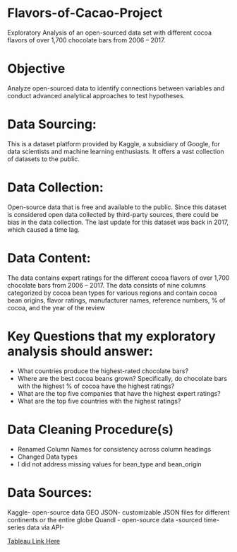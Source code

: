 # Flavors-of-Cacao-Project
Exploratory Analysis of an open-sourced data set with different cocoa flavors of over 1,700 chocolate bars from 2006 – 2017.

# Objective
Analyze open-sourced data to identify connections between variables and conduct advanced analytical approaches to test hypotheses.

# Data Sourcing:
This is a dataset platform provided by Kaggle, a subsidiary of Google, for data scientists and machine learning enthusiasts. It offers a vast collection of datasets to the public.

# Data Collection:
Open-source data that is free and available to the public. Since this dataset is considered open data collected 
by third-party sources, there could be bias in the data collection. The last update for this dataset was back in 2017, which caused a time lag.

# Data Content:
The data contains expert ratings for the different cocoa flavors of over 1,700 chocolate bars from 2006 – 2017. The data consists of 
nine columns categorized by cocoa bean types for various regions and contain cocoa bean origins, flavor ratings, manufacturer names, 
reference numbers, % of cocoa, and the year of the review

# Key Questions that my exploratory analysis should answer:
* What countries produce the highest-rated chocolate bars?
* Where are the best cocoa beans grown? Specifically, do chocolate bars with the highest % of cocoa have the highest 
ratings?
* What are the top five companies that have the highest expert ratings?
* What are the top five countries with the highest ratings?

# Data Cleaning Procedure(s)
* Renamed Column Names for consistency across column headings
* Changed Data types
* I did not address missing values for bean_type and bean_origin

# Data Sources:
Kaggle- open-source data
GEO JSON- customizable JSON files for different continents or the entire globe
Quandl - open-source data -sourced time-series data via API-

[Tableau Link Here](https://public.tableau.com/views/FinalProject_FlavorsofCacao/FlavorsofCacaoAnalysis?:language=en-US&:display_count=n&:origin=viz_share_link)







